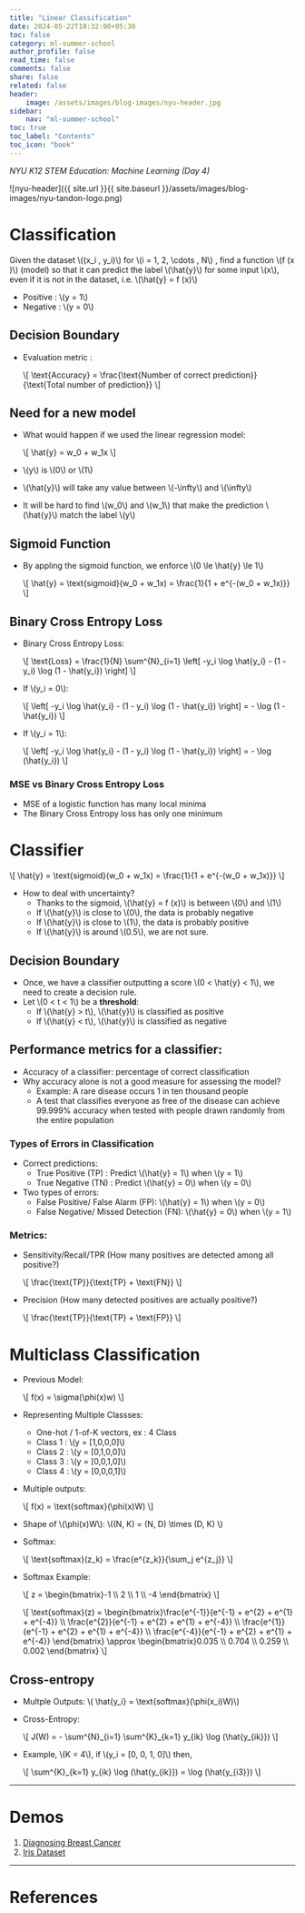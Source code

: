 ```yaml
---
title: "Linear Classification"
date: 2024-05-22T18:32:00+05:30
toc: false
category: ml-summer-school
author_profile: false
read_time: false
comments: false
share: false
related: false
header:
    image: /assets/images/blog-images/nyu-header.jpg
sidebar:
    nav: "ml-summer-school"
toc: true
toc_label: "Contents"
toc_icon: "book"
---
```

*NYU K12 STEM Education: Machine Learning (Day 4)*

![nyu-header]({{ site.url }}{{ site.baseurl }}/assets/images/blog-images/nyu-tandon-logo.png)

# Classification
Given the dataset \\((x_i , y_i)\\) for \\(i = 1, 2, \cdots , N\\) , find a function \\(f (x )\\) (model) so that it can predict the label \\(\hat{y}\\) for some input \\(x\\), even if it is not in the dataset, i.e. \\(\hat{y} = f (x)\\)

- Positive : \\(y = 1\\)
- Negative : \\(y = 0\\)

## Decision Boundary
- Evaluation metric :
    
    \\[
        \text{Accuracy} = \frac{\text{Number of correct prediction}}{\text{Total number of prediction}}
    \\]

## Need for a new model
- What would happen if we used the linear regression model:
    
    \\[
        \hat{y} = w_0 + w_1x
    \\]
- \\(y\\) is \\(0\\) or \\(1\\)
- \\(\hat{y}\\) will take any value between \\(-\infty\\) and \\(\infty\\)
- It will be hard to find \\(w_0\\) and \\(w_1\\) that make the prediction \\(\hat{y}\\) match the label \\(y\\)

## Sigmoid Function
- By appling the sigmoid function, we enforce \\(0 \le \hat{y} \le 1\\)

    \\[
        \hat{y} = \text{sigmoid}(w_0 + w_1x) = \frac{1}{1 + e^{-(w_0 + w_1x)}}
    \\]

## Binary Cross Entropy Loss
- Binary Cross Entropy Loss:

    \\[
        \text{Loss} = \frac{1}{N} \sum^{N}_{i=1} \left[ -y_i \log \hat{y_i} - (1 - y_i) \log (1 - \hat{y_i}) \right]
    \\]
- If \\(y_i = 0\\):

    \\[
        \left[ -y_i \log \hat{y_i} - (1 - y_i) \log (1 - \hat{y_i}) \right] = - \log (1 - \hat{y_i})
    \\]
- If \\(y_i = 1\\):
    
    \\[
        \left[ -y_i \log \hat{y_i} - (1 - y_i) \log (1 - \hat{y_i}) \right] = - \log (\hat{y_i})
    \\]

### MSE vs Binary Cross Entropy Loss
- MSE of a logistic function has many local minima
- The Binary Cross Entropy loss has only one minimum

# Classifier
\\[
    \hat{y} = \text{sigmoid}(w_0 + w_1x) = \frac{1}{1 + e^{-(w_0 + w_1x)}}
\\]

- How to deal with uncertainty?
    - Thanks to the sigmoid, \\(\hat{y} = f (x)\\) is between \\(0\\) and \\(1\\)
    - If \\(\hat{y}\\) is close to \\(0\\), the data is probably negative
    - If \\(\hat{y}\\) is close to \\(1\\), the data is probably positive
    - If \\(\hat{y}\\) is around \\(0.5\\), we are not sure.

## Decision Boundary
- Once, we have a classifier outputting a score \\(0 < \hat{y} < 1\\), we need to create a decision rule.
- Let \\(0 < t < 1\\) be a **threshold**:
    - If \\(\hat{y} > t\\), \\(\hat{y}\\) is classified as positive
    - If \\(\hat{y} < t\\), \\(\hat{y}\\) is classified as negative
<!-- - Add impact of threshold image here... -->

## Performance metrics for a classifier:
- Accuracy of a classifier: percentage of correct classification
- Why accuracy alone is not a good measure for assessing the model?
    - Example: A rare disease occurs 1 in ten thousand people 
    - A test that classifies everyone as free of the disease can achieve 99.999% accuracy when tested with people drawn randomly from the entire population

### Types of Errors in Classification
- Correct predictions:
    - True Positive (TP) : Predict \\(\hat{y} = 1\\) when \\(y = 1\\)
    - True Negative (TN) : Predict \\(\hat{y} = 0\\) when \\(y = 0\\)
- Two types of errors:
    - False Positive/ False Alarm (FP): \\(\hat{y} = 1\\) when \\(y = 0\\)
    - False Negative/ Missed Detection (FN): \\(\hat{y} = 0\\) when \\(y = 1\\)

### Metrics:
- Sensitivity/Recall/TPR (How many positives are detected among all positive?)

    \\[
        \frac{\text{TP}}{\text{TP} + \text{FN}}
    \\]
- Precision (How many detected positives are actually positive?)

    \\[
        \frac{\text{TP}}{\text{TP} + \text{FP}}
    \\]

# Multiclass Classification
- Previous Model: 

    \\[
        f(x) = \sigma(\phi(x)w)
    \\]
- Representing Multiple Classses:
    - One-hot / 1-of-K vectors, ex : 4 Class 
    - Class 1 : \\(y = [1,0,0,0]\\)
    - Class 2 : \\(y = [0,1,0,0]\\)
    - Class 3 : \\(y = [0,0,1,0]\\)
    - Class 4 : \\(y = [0,0,0,1]\\)
- Multiple outputs: 

    \\[
        f(x) = \text{softmax}(\phi(x)W)
    \\]
- Shape of \\(\phi(x)W\\): \\((N, K) = (N, D) \times (D, K) \\)
- Softmax:
    
    \\[
        \text{softmax}(z_k) = \frac{e^{z_k}}{\sum_j e^{z_j}}
    \\]

- Softmax Example:

    \\[
        z = \begin{bmatrix}-1 \\\ 2 \\\ 1 \\\ -4 \end{bmatrix}
    \\]

    \\[
        \text{softmax}(z) = \begin{bmatrix}\frac{e^{-1}}{e^{-1} + e^{2} + e^{1} + e^{-4}} \\\ \frac{e^{2}}{e^{-1} + e^{2} + e^{1} + e^{-4}} \\\ \frac{e^{1}}{e^{-1} + e^{2} + e^{1} + e^{-4}} \\\ \frac{e^{-4}}{e^{-1} + e^{2} + e^{1} + e^{-4}} \end{bmatrix} \approx \begin{bmatrix}0.035 \\\ 0.704 \\\ 0.259 \\\ 0.002 \end{bmatrix}
    \\]

## Cross-entropy
- Multple Outputs: \\( \hat{y_i} = \text{softmax}(\phi(x_i)W)\\)
- Cross-Entropy:
    
    \\[
        J(W) = - \sum^{N}\_{i=1} \sum^{K}\_{k=1} y\_{ik} \log (\hat{y_{ik}})
    \\]
- Example, \\(K = 4\\), if \\(y_i = [0, 0, 1, 0]\\) then,

    \\[
        \sum^{K}\_{k=1} y\_{ik} \log (\hat{y_{ik}}) = \log (\hat{y_{i3}})
    \\]

---

# Demos
1. [Diagnosing Breast Cancer](https://github.com/rugvedmhatre/NYU-ML-2024-Session-1/blob/main/day4/demo_breast_cancer.ipynb)
2. [Iris Dataset](https://github.com/rugvedmhatre/NYU-ML-2024-Session-1/blob/main/day4/demo_iris.ipynb)

---

# References